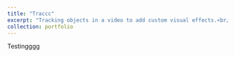 ```yaml
---
title: "Traccc"
excerpt: "Tracking objects in a video to add custom visual effects.<br/><img src='/images/traccc/neon_line.png'>"
collection: portfolio
---
```


Testingggg
